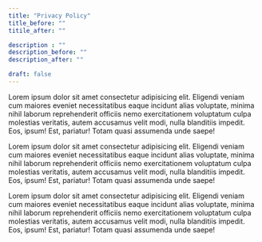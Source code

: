 ```yaml
---
title: "Privacy Policy"
title_before: ""
titile_after: ""

description : ""
description_before: ""
description_after: ""

draft: false
---
```


Lorem ipsum dolor sit amet consectetur adipisicing elit. Eligendi veniam cum maiores eveniet necessitatibus eaque incidunt alias voluptate, minima nihil laborum reprehenderit officiis nemo exercitationem voluptatum culpa molestias veritatis, autem accusamus velit modi, nulla blanditiis impedit. Eos, ipsum! Est, pariatur! Totam quasi assumenda unde saepe!

Lorem ipsum dolor sit amet consectetur adipisicing elit. Eligendi veniam cum maiores eveniet necessitatibus eaque incidunt alias voluptate, minima nihil laborum reprehenderit officiis nemo exercitationem voluptatum culpa molestias veritatis, autem accusamus velit modi, nulla blanditiis impedit. Eos, ipsum! Est, pariatur! Totam quasi assumenda unde saepe!

Lorem ipsum dolor sit amet consectetur adipisicing elit. Eligendi veniam cum maiores eveniet necessitatibus eaque incidunt alias voluptate, minima nihil laborum reprehenderit officiis nemo exercitationem voluptatum culpa molestias veritatis, autem accusamus velit modi, nulla blanditiis impedit. Eos, ipsum! Est, pariatur! Totam quasi assumenda unde saepe!